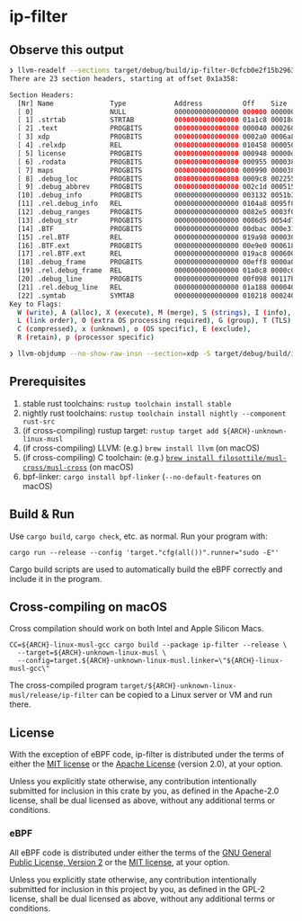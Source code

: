 # ip-filter

## Observe this output

```bash
❯ llvm-readelf --sections target/debug/build/ip-filter-0cfcb0e2f15b2963/out/ip-filter
There are 23 section headers, starting at offset 0x1a358:

Section Headers:
  [Nr] Name              Type            Address          Off    Size   ES Flg Lk Inf Al
  [ 0]                   NULL            0000000000000000 000000 000000 00      0   0  0
  [ 1] .strtab           STRTAB          0000000000000000 01a1c8 00018d 00      0   0  1
  [ 2] .text             PROGBITS        0000000000000000 000040 000260 00  AX  0   0  8
  [ 3] xdp               PROGBITS        0000000000000000 0002a0 0006a8 00  AX  0   0  8
  [ 4] .relxdp           REL             0000000000000000 010458 000050 10   I 22   3  8
  [ 5] license           PROGBITS        0000000000000000 000948 00000d 00   A  0   0  1
  [ 6] .rodata           PROGBITS        0000000000000000 000955 000038 00   A  0   0  1
  [ 7] maps              PROGBITS        0000000000000000 000990 000038 00  WA  0   0  4
  [ 8] .debug_loc        PROGBITS        0000000000000000 0009c8 002255 00      0   0  1
  [ 9] .debug_abbrev     PROGBITS        0000000000000000 002c1d 000515 00      0   0  1
  [10] .debug_info       PROGBITS        0000000000000000 003132 0051b3 00      0   0  1
  [11] .rel.debug_info   REL             0000000000000000 0104a8 0095f0 10   I 22  10  8
  [12] .debug_ranges     PROGBITS        0000000000000000 0082e5 0003f0 00      0   0  1
  [13] .debug_str        PROGBITS        0000000000000000 0086d5 0054d7 01  MS  0   0  1
  [14] .BTF              PROGBITS        0000000000000000 00dbac 000e31 00      0   0  4
  [15] .rel.BTF          REL             0000000000000000 019a98 000030 10   I 22  14  8
  [16] .BTF.ext          PROGBITS        0000000000000000 00e9e0 000618 00      0   0  4
  [17] .rel.BTF.ext      REL             0000000000000000 019ac8 000600 10   I 22  16  8
  [18] .debug_frame      PROGBITS        0000000000000000 00eff8 0000a0 00      0   0  8
  [19] .rel.debug_frame  REL             0000000000000000 01a0c8 0000c0 10   I 22  18  8
  [20] .debug_line       PROGBITS        0000000000000000 00f098 00117b 00      0   0  1
  [21] .rel.debug_line   REL             0000000000000000 01a188 000040 10   I 22  20  8
  [22] .symtab           SYMTAB          0000000000000000 010218 000240 18      1  15  8
Key to Flags:
  W (write), A (alloc), X (execute), M (merge), S (strings), I (info),
  L (link order), O (extra OS processing required), G (group), T (TLS),
  C (compressed), x (unknown), o (OS specific), E (exclude),
  R (retain), p (processor specific)

❯ llvm-objdump --no-show-raw-insn --section=xdp -S target/debug/build/ip-filter-0cfcb0e2f15b2963/out/ip-filter

```

## Prerequisites

1. stable rust toolchains: `rustup toolchain install stable`
1. nightly rust toolchains: `rustup toolchain install nightly --component rust-src`
1. (if cross-compiling) rustup target: `rustup target add ${ARCH}-unknown-linux-musl`
1. (if cross-compiling) LLVM: (e.g.) `brew install llvm` (on macOS)
1. (if cross-compiling) C toolchain: (e.g.) [`brew install filosottile/musl-cross/musl-cross`](https://github.com/FiloSottile/homebrew-musl-cross) (on macOS)
1. bpf-linker: `cargo install bpf-linker` (`--no-default-features` on macOS)

## Build & Run

Use `cargo build`, `cargo check`, etc. as normal. Run your program with:

```shell
cargo run --release --config 'target."cfg(all())".runner="sudo -E"'
```

Cargo build scripts are used to automatically build the eBPF correctly and include it in the
program.

## Cross-compiling on macOS

Cross compilation should work on both Intel and Apple Silicon Macs.

```shell
CC=${ARCH}-linux-musl-gcc cargo build --package ip-filter --release \
  --target=${ARCH}-unknown-linux-musl \
  --config=target.${ARCH}-unknown-linux-musl.linker=\"${ARCH}-linux-musl-gcc\"
```
The cross-compiled program `target/${ARCH}-unknown-linux-musl/release/ip-filter` can be
copied to a Linux server or VM and run there.

## License

With the exception of eBPF code, ip-filter is distributed under the terms
of either the [MIT license] or the [Apache License] (version 2.0), at your
option.

Unless you explicitly state otherwise, any contribution intentionally submitted
for inclusion in this crate by you, as defined in the Apache-2.0 license, shall
be dual licensed as above, without any additional terms or conditions.

### eBPF

All eBPF code is distributed under either the terms of the
[GNU General Public License, Version 2] or the [MIT license], at your
option.

Unless you explicitly state otherwise, any contribution intentionally submitted
for inclusion in this project by you, as defined in the GPL-2 license, shall be
dual licensed as above, without any additional terms or conditions.

[Apache license]: LICENSE-APACHE
[MIT license]: LICENSE-MIT
[GNU General Public License, Version 2]: LICENSE-GPL2
